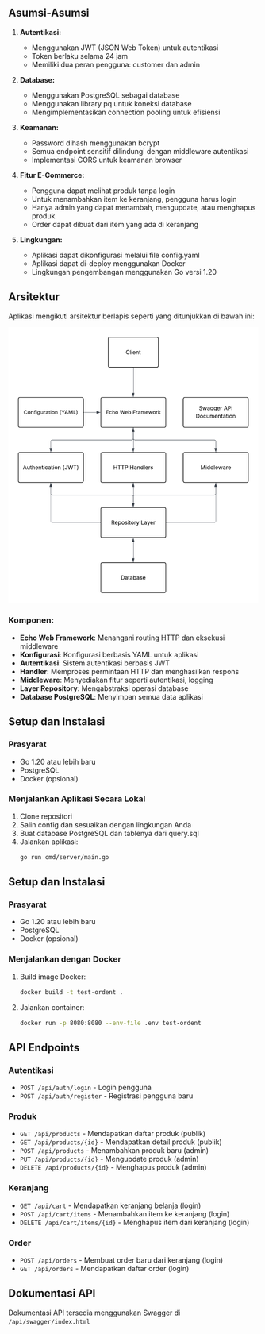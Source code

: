 ## Asumsi-Asumsi

1. **Autentikasi:**

   - Menggunakan JWT (JSON Web Token) untuk autentikasi
   - Token berlaku selama 24 jam
   - Memiliki dua peran pengguna: customer dan admin

2. **Database:**

   - Menggunakan PostgreSQL sebagai database
   - Menggunakan library pq untuk koneksi database
   - Mengimplementasikan connection pooling untuk efisiensi

3. **Keamanan:**

   - Password dihash menggunakan bcrypt
   - Semua endpoint sensitif dilindungi dengan middleware autentikasi
   - Implementasi CORS untuk keamanan browser

4. **Fitur E-Commerce:**

   - Pengguna dapat melihat produk tanpa login
   - Untuk menambahkan item ke keranjang, pengguna harus login
   - Hanya admin yang dapat menambah, mengupdate, atau menghapus produk
   - Order dapat dibuat dari item yang ada di keranjang

5. **Lingkungan:**
   - Aplikasi dapat dikonfigurasi melalui file config.yaml
   - Aplikasi dapat di-deploy menggunakan Docker
   - Lingkungan pengembangan menggunakan Go versi 1.20

## Arsitektur

Aplikasi mengikuti arsitektur berlapis seperti yang ditunjukkan di bawah ini:

![Diagram Arsitektur](./docs/arsitektur.png)

### Komponen:

- **Echo Web Framework**: Menangani routing HTTP dan eksekusi middleware
- **Konfigurasi**: Konfigurasi berbasis YAML untuk aplikasi
- **Autentikasi**: Sistem autentikasi berbasis JWT
- **Handler**: Memproses permintaan HTTP dan menghasilkan respons
- **Middleware**: Menyediakan fitur seperti autentikasi, logging
- **Layer Repository**: Mengabstraksi operasi database
- **Database PostgreSQL**: Menyimpan semua data aplikasi

## Setup dan Instalasi

### Prasyarat

- Go 1.20 atau lebih baru
- PostgreSQL
- Docker (opsional)

### Menjalankan Aplikasi Secara Lokal

1. Clone repositori
2. Salin config dan sesuaikan dengan lingkungan Anda
3. Buat database PostgreSQL dan tablenya dari query.sql
4. Jalankan aplikasi:
   ```bash
   go run cmd/server/main.go
   ```

## Setup dan Instalasi

### Prasyarat

- Go 1.20 atau lebih baru
- PostgreSQL
- Docker (opsional)

### Menjalankan dengan Docker

1. Build image Docker:

   ```bash
   docker build -t test-ordent .
   ```

2. Jalankan container:
   ```bash
   docker run -p 8080:8080 --env-file .env test-ordent
   ```

## API Endpoints

### Autentikasi

- `POST /api/auth/login` - Login pengguna
- `POST /api/auth/register` - Registrasi pengguna baru

### Produk

- `GET /api/products` - Mendapatkan daftar produk (publik)
- `GET /api/products/{id}` - Mendapatkan detail produk (publik)
- `POST /api/products` - Menambahkan produk baru (admin)
- `PUT /api/products/{id}` - Mengupdate produk (admin)
- `DELETE /api/products/{id}` - Menghapus produk (admin)

### Keranjang

- `GET /api/cart` - Mendapatkan keranjang belanja (login)
- `POST /api/cart/items` - Menambahkan item ke keranjang (login)
- `DELETE /api/cart/items/{id}` - Menghapus item dari keranjang (login)

### Order

- `POST /api/orders` - Membuat order baru dari keranjang (login)
- `GET /api/orders` - Mendapatkan daftar order (login)

## Dokumentasi API

Dokumentasi API tersedia menggunakan Swagger di `/api/swagger/index.html`
